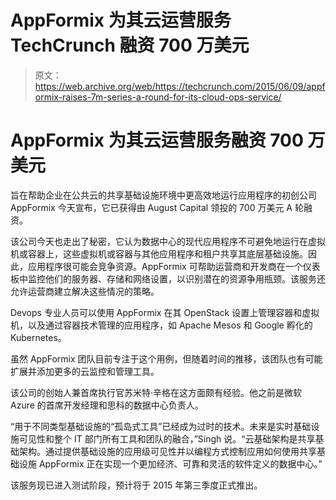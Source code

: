 # AppFormix 为其云运营服务 TechCrunch 融资 700 万美元

> 原文：<https://web.archive.org/web/https://techcrunch.com/2015/06/09/appformix-raises-7m-series-a-round-for-its-cloud-ops-service/>

# AppFormix 为其云运营服务融资 700 万美元

旨在帮助企业在公共云的共享基础设施环境中更高效地运行应用程序的初创公司 AppFormix 今天宣布，它已获得由 August Capital 领投的 700 万美元 A 轮融资。

该公司今天也走出了秘密，它认为数据中心的现代应用程序不可避免地运行在虚拟机或容器上，这些虚拟机或容器与其他应用程序和租户共享其底层基础设施。因此，应用程序很可能会竞争资源。AppFormix 可帮助运营商和开发商在一个仪表板中监控他们的服务器、存储和网络设置，以识别潜在的资源争用瓶颈。该服务还允许运营商建立解决这些情况的策略。

Devops 专业人员可以使用 AppFormix 在其 OpenStack 设置上管理容器和虚拟机，以及通过容器技术管理的应用程序，如 Apache Mesos 和 Google 孵化的 Kubernetes。

虽然 AppFormix 团队目前专注于这个用例，但随着时间的推移，该团队也有可能扩展并添加更多的云监控和管理工具。

该公司的创始人兼首席执行官苏米特·辛格在这方面颇有经验。他之前是微软 Azure 的首席开发经理和思科的数据中心负责人。

“用于不同类型基础设施的“孤岛式工具”已经成为过时的技术。未来是实时基础设施可见性和整个 IT 部门所有工具和团队的融合，”Singh 说。“云基础架构是共享基础架构。通过提供基础设施的应用级可见性并以编程方式控制应用如何使用共享基础设施 AppFormix 正在实现一个更加经济、可靠和灵活的软件定义的数据中心。”

该服务现已进入测试阶段，预计将于 2015 年第三季度正式推出。